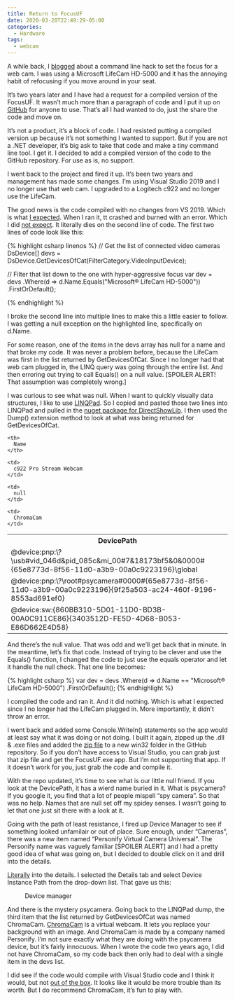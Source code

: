 ```yaml
---
title: Return to FocusUF
date: 2020-03-20T22:49:29-05:00
categories:
  - Hardware
tags:
  - webcam
---
```

A while back, I [blogged](/2018/04/05/focusuf-or-how-to-turn-off-the-autofocus-setting-of-the-lifecam-hd-5000-webcam/) about a command line hack to set the focus for a web cam. I was using a Microsoft LifeCam HD-5000 and it has the annoying habit of refocusing if you move around in your seat.

It&#8217;s two years later and I have had a request for a compiled version of the FocusUF. It wasn&#8217;t much more than a paragraph of code and I put it up on [GitHub](https://github.com/anotherlab/FocusUF) for anyone to use. That&#8217;s all I had wanted to do, just the share the code and move on.

It&#8217;s not a product, it&#8217;s a block of code. I had resisted putting a compiled version up because it&#8217;s not something I wanted to support. But if you are not a .NET developer, it&#8217;s big ask to take that code and make a tiny command line tool. I get it. I decided to add a compiled version of the code to the GitHub repository. For use as is, no support.

I went back to the project and fired it up. It&#8217;s been two years and management has made some changes. I&#8217;m using Visual Studio 2019 and I no longer use that web cam. I upgraded to a Logitech c922 and no longer use the LifeCam.

The good news is the code compiled with no changes from VS 2019. Which is what [I expected](https://tenor.com/sDps.gif). When I ran it, tt crashed and burned with an error. Which I did [not expect](https://tenor.com/Kgay.gif). It literally dies on the second line of code. The first two lines of code look like this:

{% highlight csharp linenos %}
// Get the list of connected video cameras
DsDevice[] devs = DsDevice.GetDevicesOfCat(FilterCategory.VideoInputDevice);

// Filter that list down to the one with hyper-aggressive focus
var dev = devs
  .Where(d => d.Name.Equals("Microsoft® LifeCam HD-5000"))
  .FirstOrDefault();

{% endhighlight %}

I broke the second line into multiple lines to make this a little easier to follow. I was getting a null exception on the highlighted line, specifically on d.Name.

For some reason, one of the items in the devs array has null for a name and that broke my code. It was never a problem before, because the LifeCam was first in the list returned by GetDevicesOfCat. Since I no longer had that web cam plugged in, the LINQ query was going through the entire list. And then erroring out trying to call Equals() on a null value. [SPOILER ALERT! That assumption was completely wrong.]

I was curious to see what was null. When I want to quickly visually data structures, I like to use [LINQPad](https://www.linqpad.net/). So I copied and pasted those two lines into LINQPad and pulled in the [nuget package for DirectShowLib](https://www.nuget.org/packages/DirectShowLib/). I then used the Dump() extension method to look at what was being returned for GetDevicesOfCat.
<table class="">
  <tr>
    <th>
      DevicePath
    </th>
    
    <th>
      Name
    </th>
  </tr>
  
  <tr>
    <td>
      @device:pnp:\?\usb#vid_046d&pid_085c&mi_00#7&18173bf5&0&0000#{65e8773d-8f56-11d0-a3b9-00a0c9223196}\global
    </td>
    
    <td>
      c922 Pro Stream Webcam
    </td>
  </tr>
  
  <tr>
    <td>
      @device:pnp:\?\root#psycamera#0000#{65e8773d-8f56-11d0-a3b9-00a0c9223196}{9f25a503-ac24-460f-9196-8553ad691ef0}
    </td>
    
    <td>
      null
    </td>
  </tr>
  
  <tr>
    <td>
      @device:sw:{860BB310-5D01-11D0-BD3B-00A0C911CE86}{3403512D-FE5D-4D68-B053-E86D662E4D58}
    </td>
    
    <td>
      ChromaCam
    </td>
  </tr>
</table>
 
And there&#8217;s the null value. That was odd and we&#8217;ll get back that in minute. In the meantime, let&#8217;s fix that code. Instead of trying to be clever and use the Equals() function, I changed the code to just use the equals operator and let it handle the null check. That one line becomes:

{% highlight csharp %}
var dev = devs
  .Where(d => d.Name == "Microsoft® LifeCam HD-5000")
  .FirstOrDefault();
{% endhighlight %}

I compiled the code and ran it. And it did nothing. Which is what I expected since I no longer had the LifeCam plugged in. More importantly, it didn&#8217;t throw an error.

I went back and added some Console.Writeln() statements so the app would at least say what it was doing or not doing. I built it again, zipped up the .dll & .exe files and added the [zip file](https://github.com/anotherlab/FocusUF/blob/master/win32/focusuf.zip) to a new win32 folder in the GitHub repository. So if you don&#8217;t have access to Visual Studio, you can grab just that zip file and get the FocusUF.exe app. But I&#8217;m not supporting that app. If it doesn&#8217;t work for you, just grab the code and compile it.

With the repo updated, it&#8217;s time to see what is our little null friend. If you look at the DevicePath, it has a wierd name buried in it. What is psycamera? If you google it, you find that a lot of people mispell &#8220;spy camera&#8221;. So that was no help. Names that are null set off my spidey senses. I wasn&#8217;t going to let that one just sit there with a look at it.

Going with the path of least resistance, I fired up Device Manager to see if something looked unfamilair or out of place. Sure enough, under &#8220;Cameras&#8221;, there was a new item named &#8220;Personify Virtual Camera Universal&#8221;. The Personify name was vaguely familiar [SPOILER ALERT] and I had a pretty good idea of what was going on, but I decided to double click on it and drill into the details.

[Literally](https://tenor.com/uMmi.gif) into the details. I selected the Details tab and select Device Instance Path from the drop-down list. That gave us this:

<figure>
<img src="https://i0.wp.com/photos.smugmug.com/Blog/n-zwT5d/2020/i-pF6Z8M7/0/53d4ae95/L/psycamera-L.png" alt=""  /> 
<figcaption>Device manager</figcaption>
</figure> 

And there is the mystery psycamera. Going back to the LINQPad dump, the third item that the list returned by GetDevicesOfCat was named ChromaCam. [ChromaCam](https://www.chromacam.me/) is a virtual webcam. It lets you replace your background with an image. And ChromaCam is made by a company named Personify. I&#8217;m not sure exactly what they are doing with the psycamera device, but it&#8217;s fairly innocuous. When I wrote the code two years ago, I did not have ChromaCam, so my code back then only had to deal with a single item in the devs list.

I did see if the code would compile with Visual Studio code and I think it would, but not [out of the box](https://stackoverflow.com/questions/47707095/visual-studio-code-for-net-framework). It looks like it would be more trouble than its worth. But I do recommend ChromaCam, it&#8217;s fun to play with.
